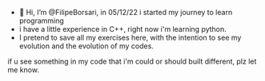 - 👋 Hi, I’m @FilipeBorsari, in 05/12/22 i started my journey to learn programming
- i have a little experience in C++, right now i'm learning python.
- I pretend to save all my exercises here, with the intention to see my evolution and the evolution of my codes.

if u see something in my code that i'm could or should built different, plz let me know.

